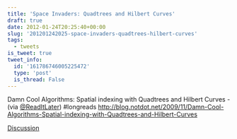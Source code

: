 ```yaml
---
title: 'Space Invaders: Quadtrees and Hilbert Curves'
draft: true
date: 2012-01-24T20:25:40+00:00
slug: '201201242025-space-invaders-quadtrees-hilbert-curves'
tags:
  - tweets
is_tweet: true
tweet_info:
  id: '161786746005225472'
  type: 'post'
  is_thread: False
---
```




Damn Cool Algorithms: Spatial indexing with Quadtrees and Hilbert Curves -  (via [@ReadItLater](https://x.com/ReadItLater)) #longreads <http://blog.notdot.net/2009/11/Damn-Cool-Algorithms-Spatial-indexing-with-Quadtrees-and-Hilbert-Curves>

[Discussion](https://x.com/sytelus/status/161786746005225472)
